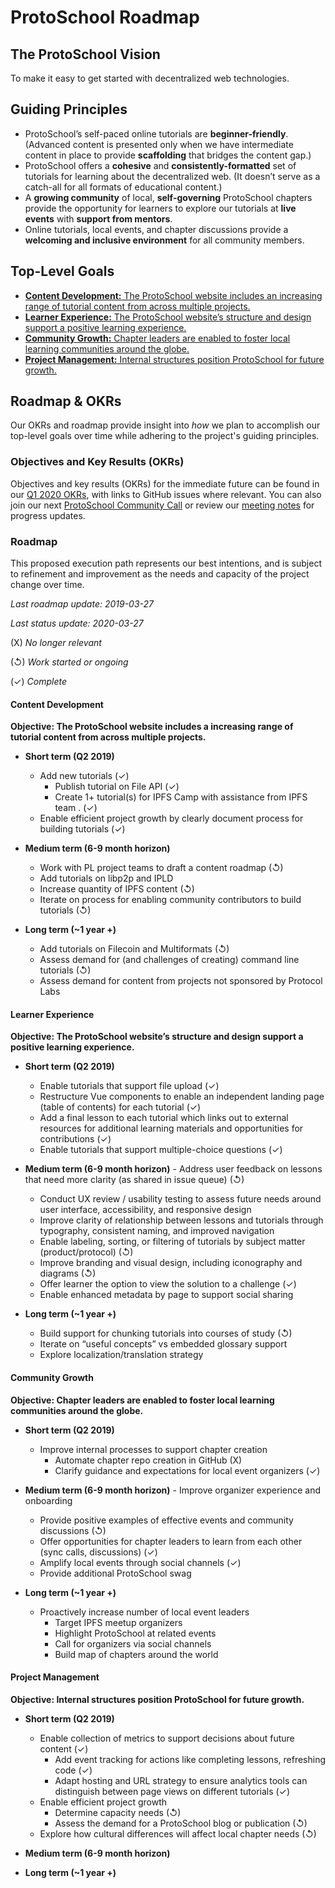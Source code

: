 # ProtoSchool Roadmap

## The ProtoSchool Vision

To make it easy to get started with decentralized web technologies.


## Guiding Principles

-   ProtoSchool’s self-paced online tutorials are **beginner-friendly**. (Advanced content is presented only when we have intermediate content in place to provide **scaffolding** that bridges the content gap.)
-   ProtoSchool offers a **cohesive** and **consistently-formatted** set of tutorials for learning about the decentralized web. (It doesn’t serve as a catch-all for all formats of educational content.)
-   A **growing community** of local, **self-governing** ProtoSchool chapters provide the opportunity for learners to explore our tutorials at **live events** with **support from mentors**.
-   Online tutorials, local events, and chapter discussions provide a **welcoming and inclusive environment** for all community members.


## Top-Level Goals

- [**Content Development:** The ProtoSchool website includes an increasing range of tutorial content from across multiple projects.](#content-development)
- [**Learner Experience:** The ProtoSchool website’s structure and design support a positive learning experience.](#learner-experience)
- [**Community Growth:** Chapter leaders are enabled to foster local learning communities around the globe.](#community-growth)
- [**Project Management:** Internal structures position ProtoSchool for future growth.](#project-management)

## Roadmap & OKRs

Our OKRs and roadmap provide insight into _how_ we plan to accomplish our top-level goals over time while adhering to the project's guiding principles. 

### Objectives and Key Results (OKRs)

Objectives and key results (OKRs) for the immediate future can be found in our [Q1 2020 OKRs](./okrs/2020-q1.md), with links to GitHub issues where relevant. You can also join our next [ProtoSchool Community Call](https://github.com/ProtoSchool/organizing/issues/47) or review our [meeting notes](./meeting-notes/meeting-notes-and-recordings.md) for progress updates.

### Roadmap

This proposed execution path represents our best intentions, and is subject to refinement and improvement as the needs and capacity of the project change over time.

_Last roadmap update: 2019-03-27_

_Last status update: 2020-03-27_

(X) _No longer relevant_

(&olarr;) _Work started or ongoing_

(&check;) _Complete_

#### Content Development

**Objective: The ProtoSchool website includes a increasing range of tutorial content from across multiple projects.**

- **Short term (Q2 2019)**
  -   Add new tutorials (&check;)
        -   Publish tutorial on File API   (&check;)
        -   Create 1+ tutorial(s) for IPFS Camp with assistance from IPFS team . (&check;)
  -   Enable efficient project growth by clearly document process for building tutorials (&check;)


- **Medium term (6-9 month horizon)**
    -   Work with PL project teams to draft a content roadmap  (&olarr;)
    -   Add tutorials on libp2p and IPLD
    -   Increase quantity of IPFS content  (&olarr;)
    -   Iterate on process for enabling community contributors to build tutorials   (&olarr;)


-   **Long term (~1 year +)**
    -   Add tutorials on Filecoin and Multiformats  (&olarr;)
    -   Assess demand for (and challenges of creating) command line tutorials   (&olarr;)
    -   Assess demand for content from projects not sponsored by Protocol Labs 

#### Learner Experience

**Objective: The ProtoSchool website’s structure and design support a positive learning experience.**

  -   **Short term (Q2 2019)**
      -   Enable tutorials that support file upload (&check;)
      -   Restructure Vue components to enable an independent landing page (table of contents) for each tutorial (&check;)
      -   Add a final lesson to each tutorial which links out to external resources for additional learning materials and opportunities for contributions (&check;)
      -   Enable tutorials that support multiple-choice questions (&check;)

  -   **Medium term (6-9 month horizon)**
    - Address user feedback on lessons that need more clarity (as shared in issue queue)    (&olarr;)
      -   Conduct UX review / usability testing to assess future needs around user interface, accessibility, and responsive design 
      -   Improve clarity of relationship between lessons and tutorials through typography, consistent naming, and improved navigation
      -   Enable labeling, sorting, or filtering of tutorials by subject matter (product/protocol)   (&olarr;)
        -   Improve branding and visual design, including iconography and diagrams (&olarr;)
        -   Offer learner the option to view the solution to a challenge (&check;)
        -   Enable enhanced metadata by page to support social sharing 


  -   **Long term (~1 year +)**
      -   Build support for chunking tutorials into courses of study   (&olarr;)
      -   Iterate on “useful concepts” vs embedded glossary support
      -   Explore localization/translation strategy


#### Community Growth

**Objective: Chapter leaders are enabled to foster local learning communities around the globe.**

-   **Short term (Q2 2019)**
    - Improve internal processes to support chapter creation
       -   Automate chapter repo creation in GitHub   (X)
       -   Clarify guidance and expectations for local event organizers   (&check;)


  -   **Medium term (6-9 month horizon)**
    -   Improve organizer experience and onboarding
        -   Provide positive examples of effective events and community discussions   (&olarr;) 
        -   Offer opportunities for chapter leaders to learn from each other (sync calls, discussions)    (&check;)
        -   Amplify local events through social channels   (&check;)
        -   Provide additional ProtoSchool swag 


-   **Long term (~1 year +)**
    -   Proactively increase number of local event leaders
        -   Target IPFS meetup organizers
        -   Highlight ProtoSchool at related events   
        -   Call for organizers via social channels
        -   Build map of chapters around the world

#### Project Management

**Objective: Internal structures position ProtoSchool for future growth.**

  -   **Short term (Q2 2019)**
      -   Enable collection of metrics to support decisions about future content (&check;)
          -   Add event tracking for actions like completing lessons, refreshing code (&check;)
          -   Adapt hosting and URL strategy to ensure analytics tools can distinguish between page views on different tutorials (&check;)
      -   Enable efficient project growth
          -   Determine capacity needs   (&olarr;)
          -   Assess the demand for a ProtoSchool blog or publication   (&olarr;)
      -   Explore how cultural differences will affect local chapter needs   (&olarr;)


  -   **Medium term (6-9 month horizon)**


  -   **Long term (~1 year +)**
